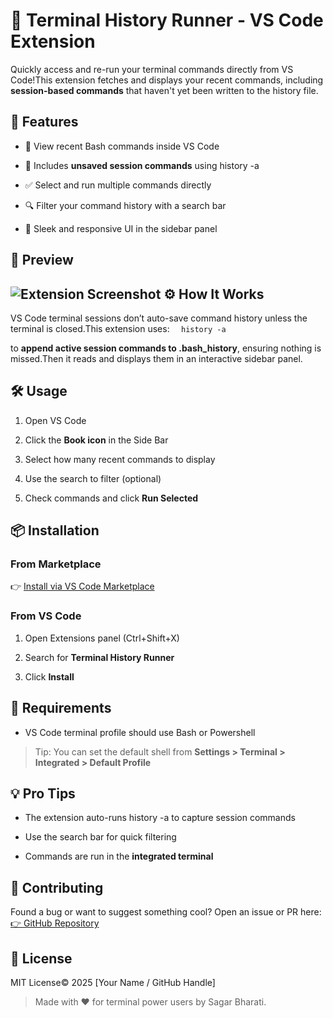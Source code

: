 🐚 Terminal History Runner - VS Code Extension
==========================================

Quickly access and re-run your terminal commands directly from VS Code!This extension fetches and displays your recent commands, including **session-based commands** that haven't yet been written to the history file.

🚀 Features
-----------

*   📜 View recent Bash commands inside VS Code
    
*   🧠 Includes **unsaved session commands** using history -a
    
*   ✅ Select and run multiple commands directly
    
*   🔍 Filter your command history with a search bar
    
*   🎯 Sleek and responsive UI in the sidebar panel
    

📸 Preview
----------

> 
![Extension Screenshot](https://user-images.githubusercontent.com/yourusername/preview.png)
⚙️ How It Works
---------------

VS Code terminal sessions don’t auto-save command history unless the terminal is closed.This extension uses:
`   history -a   `

to **append active session commands to .bash\_history**, ensuring nothing is missed.Then it reads and displays them in an interactive sidebar panel.

🛠️ Usage
---------

1.  Open VS Code
    
2.  Click the **Book icon** in the Side Bar
    
3.  Select how many recent commands to display
    
4.  Use the search to filter (optional)
    
5.  Check commands and click **Run Selected**
    

📦 Installation
---------------

### From Marketplace

👉 [Install via VS Code Marketplace](https://marketplace.visualstudio.com/items?itemName=yourname.bash-history-runner)

### From VS Code

1.  Open Extensions panel (Ctrl+Shift+X)
    
2.  Search for **Terminal History Runner**
    
3.  Click **Install**
    

🧪 Requirements
---------------
    
*   VS Code terminal profile should use Bash or Powershell
    

> Tip: You can set the default shell from **Settings > Terminal > Integrated > Default Profile**

💡 Pro Tips
-----------

*   The extension auto-runs history -a to capture session commands
    
*   Use the search bar for quick filtering
    
*   Commands are run in the **integrated terminal**
    

🙌 Contributing
---------------

Found a bug or want to suggest something cool? Open an issue or PR here:[👉 GitHub Repository](https://github.com/isagar678/Log-hit)

📄 License
----------

MIT License© 2025 \[Your Name / GitHub Handle\]

> Made with ❤️ for terminal power users by Sagar Bharati.